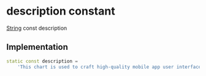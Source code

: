 


# description constant






[String](https://api.flutter.dev/flutter/dart-core/String-class.html) const description
  







## Implementation

```dart
static const description =
    'This chart is used to craft high-quality mobile app user interfaces with Flutter';


```







